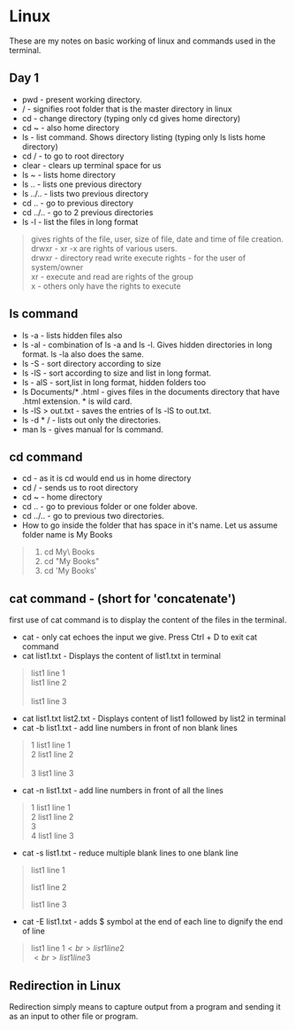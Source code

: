 # Linux
These are my notes on basic working of linux and commands used in the terminal.

## Day 1

* pwd - present working directory.
* / - signifies root folder that is the master directory in linux
* cd - change directory (typing only cd gives home directory)
* cd ~ - also home directory
* ls - list command. Shows directory listing (typing only ls lists home directory)
* cd / -  to go to root directory
* clear - clears up terminal space for us
* ls ~ - lists home directory
* ls .. -  lists one previous directory
* ls ../.. - lists two previous directory
* cd .. - go to previous directory
* cd ../.. - go to 2 previous directories
* ls -l - list the files in long format 
> gives rights of the file, user, size of file, date and time of file creation.<br>
> drwxr - xr -x are rights of various users. <br>
> drwxr - directory read write execute rights - for the user of system/owner<br>
> xr - execute and read are rights of the group<br>
> x - others only have the rights to execute <br>

## ls command 

* ls -a - lists hidden files also
* ls -al - combination of ls -a and ls -l. Gives hidden directories in long format. ls -la also does the same.
* ls -S - sort directory according to size
* ls -lS - sort according to size and list in long format.
* ls - alS - sort,list in long format, hidden folders too
* ls Documents/* .html - gives files in the documents directory that have .html extension. * is wild card.
* ls -lS > out.txt - saves the entries of ls -lS to out.txt.
* ls -d * / - lists out only the directories.
* man ls - gives manual for ls command.

## cd command

* cd - as it is cd would end us in home directory
* cd / - sends us to root directory
* cd ~ - home directory
* cd .. - go to previous folder or one folder above.
* cd ../.. - go to previous two directories.
* How to go inside the folder that has space in it's name. Let us assume folder name is My Books
> 1. cd My\ Books
> 2. cd "My Books"
> 3. cd 'My Books'

## cat command - (short for 'concatenate')

first use of cat command is to display the content of the files in the terminal.

* cat - only cat echoes the input we give. Press Ctrl + D to exit cat command
* cat list1.txt - Displays the content of list1.txt in terminal
> list1 line 1<br>
> list1 line 2<br>
><br>
> list1 line 3<br>
* cat list1.txt list2.txt - Displays content of list1 followed by list2 in terminal
* cat -b list1.txt - add line numbers in front of non blank lines
> 1  list1 line 1<br>
> 2  list1 line 2<br>
><br>
> 3  list1 line 3<br>
* cat -n list1.txt - add line numbers in front of all the lines
> 1  list1 line 1<br>
> 2  list1 line 2<br>
> 3<br>
> 4  list1 line 3<br>
* cat -s list1.txt - reduce multiple blank lines to one blank line
> list1 line 1
>
> list1 line 2
> 
> list1 line 3
* cat -E list1.txt - adds $ symbol at the end of each line to dignify the end of line
> list1 line 1$<br>
> list1 line 2$<br>
> $<br>
> list1 line 3$<br>

## Redirection in Linux

Redirection simply means to capture output from a program and sending it as an input to other file or program. 
